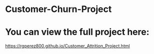 # Customer-Churn-Project

# You can view the full project here:

https://rgperez800.github.io/Customer_Attrition_Project.html
